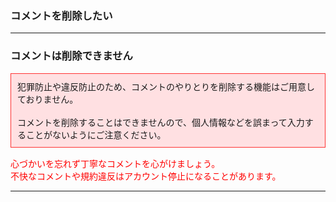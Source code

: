 <h3>コメントを削除したい</h3>
<hr>

<h3>コメントは削除できません</h3>

<div style="padding: 10px; margin-top: 15px; margin-bottom: 15px; border: 1px solid #ff3333; background-color: #ffe0e2;">
犯罪防止や違反防止のため、コメントのやりとりを削除する機能はご用意しておりません。<br>
<br>
コメントを削除することはできませんので、個人情報などを誤まって入力することがないようにご注意ください。
</div>

<font color="#ff0000">心づかいを忘れず丁寧なコメントを心がけましょう。  
不快なコメントや規約違反はアカウント停止になることがあります。</font>

<hr>
